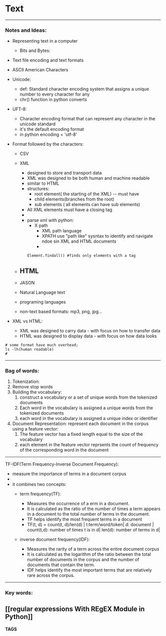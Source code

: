 # Text


---
### Notes and Ideas:
- Representing text in a computer
	- Bits and Bytes:
		
- Text file encoding and text formats 
- ASCII American Characters
- Unicode:
	- def: Standard character encoding system that assigns a unique number to every character for any
	- chr() function in python converts
- UFT-8:
	- Character encoding format that can represent any character in the unicode standard 
	- it's the default encoding format
	- in python encoding = 'utf-8'
- Format followed by the characters:
	- CSV
	- XML
		- designed to store and transport data 
		- XML was designed to be both human and machine readable 
		- similar to HTML
		- structures:
			- root element( the starting of the XML) -- must have 
			- child elements(branches from the root)
			- sub elements ( all elements can have sub elements)
		- All XML elements must have a closing tag
		- 
		- parse xml with python:
			- X path 
				- XML path language
				- XPATH use "path like" sysntax to identify and navigate ndoe sin XML and HTML documents
				- 
			```
			Element.findall() #finds only elements with a tag
			 ```

	- HTML
		- 
	- JASON
	- Natural Language text
	- programing languages
	- non-text based formats: mp3, png, jpg...
- XML vs HTML:
	- XML was designed to carry data - with focus on how to transfer data
	- HTML was designed to display data - with focus on how data looks
```
# some format have much overhead;
ls -lh(human readable)
# 
```

---
### Bag of words:
1. Tokenization:
2. Remove stop words
3. Building the vocabulary:
	1. construct a vocabulary or a set of unique words from the tokenized documents
	2. Each word in the vocabulary is assigned a unique words from the tokenized documents
	3. each word in the vocabulary is assigned a unique index or identifier
4. Document Representation: represent each document in the corpus using a feature vector:
	1. The feature vector has a fixed length equal to the size of the vocabulary
	2. each element in the feature vector reprsents the count of frequency of the corresponding word in the document 
---
TF-IDF(Term Frequency-Inverse Document Frequency):
- measure the importance of terms in a document corpus
- 
- it combines two concepts:
	- term frequency(TF):
		- Measures the occurrence of a  erm in a document.
		- It is calculated as the ratio of the  number of times a term appears in  a document to the total number of  terms in the document.
		- TF helps identify the most frequent  terms in a document
		- TF(t, d) = count(t, d)/len(d)
	| t:term/word/token| d: document | count(t,d): number of times  t is in d| len(d): number of terms in d|

	- inverse document frequency(IDF):
		- Measures the rarity of a term across  the entire document corpus
		- It is calculated as the logarithm of the  ratio between the total number of  documents in the corpus and the  number of documents that contain the  term.
		- IDF helps identify the most important terms that are relatively rare across  the corpus.


---

### Key words:
[[regular expressions With REgEX Module in Python]]
---
#### TAGS